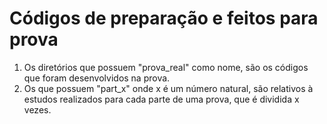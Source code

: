 # Códigos de preparação e feitos para prova

1. Os diretórios que possuem "prova_real" como nome, são os códigos que foram desenvolvidos na prova.
2. Os que possuem "part_x" onde x é um número natural, são relativos à estudos realizados para cada parte de uma prova, que é dividida x vezes.

